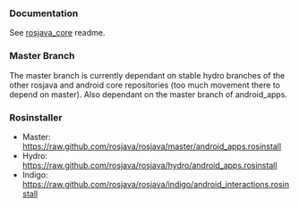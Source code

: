 ### Documentation

See [rosjava_core](https://github.com/rosjava/rosjava_core) readme.

### Master Branch

The master branch is currently dependant on stable hydro branches of the other rosjava and android
core repositories (too much movement there to depend on master). Also dependant on the master branch of
android_apps.

### Rosinstaller


* Master: https://raw.github.com/rosjava/rosjava/master/android_apps.rosinstall
* Hydro: https://raw.github.com/rosjava/rosjava/hydro/android_apps.rosinstall
* Indigo: https://raw.github.com/rosjava/rosjava/indigo/android_interactions.rosinstall
